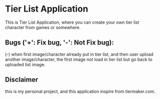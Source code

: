 # Tier List Application

This is Tier List Application, where you can create your own tier list character from games or somewhere.

## Bugs ('+': Fix bug, '-': Not Fix bug):

(-) when first image/character already put in tier list, and then user upload another image/character, the first image not load in tier list but go back to uploaded list image.

## Disclaimer

this is my personal project, and this application inspire from tiermaker.com.
